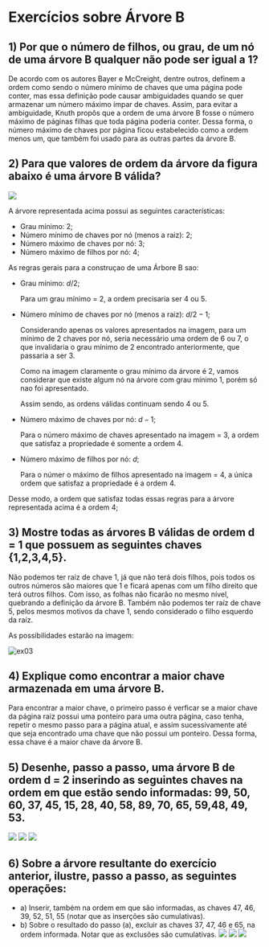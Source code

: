 # **Exercícios sobre Árvore B**
## **1) Por que o número de filhos, ou grau, de um nó de uma árvore B qualquer não pode ser igual a 1?** 
De acordo com os autores Bayer e McCreight, dentre outros, definem a ordem como sendo o número mínimo de chaves que uma página pode conter, mas essa definição pode causar ambiguidades quando se quer armazenar um número máximo ímpar de chaves. Assim, para evitar a ambiguidade, Knuth propôs que a ordem de uma árvore B fosse o número máximo de páginas filhas que toda página poderia conter. Dessa forma, o número máximo de chaves por página ficou estabelecido como a ordem menos um, que também foi usado para as outras partes da árvore B.
## **2) Para que valores de ordem da árvore da figura abaixo é uma árvore B válida?**
![](Imagem_Questao_2.png)

A árvore representada acima possui as seguintes características:
- Grau mínimo: $2$;
- Número mínimo de chaves por nó (menos a raiz): $2$;
- Número máximo de chaves por nó: $3$;
- Número máximo de filhos por nó: $4$;

As regras gerais para a construçao de uma Árbore B sao:
- Grau mínimo: $d/2$;
    
    Para um grau mínimo = $2$, a ordem precisaria ser $4$ ou $5$.

- Número mínimo de chaves por nó (menos a raiz): $d/2 - 1$;

    Considerando apenas os valores apresentados na imagem, para um mínimo de $2$ chaves por nó, seria necessário uma ordem de $6$ ou $7$, o que invalidaria o grau mínimo de $2$ encontrado anteriormente, que passaria a ser $3$. 
    
    Como na imagem claramente o grau mínimo da árvore é $2$, vamos considerar que existe algum nó na árvore com grau mínimo $1$, porém só nao foi apresentado.

    Assim sendo, as ordens válidas continuam sendo $4$ ou $5$.
    
- Número máximo de chaves por nó: $d - 1$;

    Para o número máximo de chaves apresentado na imagem = $3$, a ordem que satisfaz a propriedade é somente a ordem $4$.

- Número máximo de filhos por nó: $d$;

    Para o númer o máximo de filhos apresentado na imagem = $4$, a única ordem que satisfaz a propriedade é a ordem $4$.

Desse modo, a ordem que satisfaz todas essas regras para a árvore representada acima é a ordem $4$;

## **3) Mostre todas as árvores B válidas de ordem d = 1 que possuem as seguintes chaves {1,2,3,4,5}.**

Não podemos ter raíz de chave 1, já que não terá dois filhos, pois todos os outros números são maiores que 1 e ficará apenas com um filho direito que terá outros filhos. Com isso, as folhas não ficarão no mesmo nível, quebrando a definição da árvore B. Também não podemos ter raíz de chave 5, pelos mesmos motivos da chave 1, sendo considerado o filho esquerdo da raíz.

As possibilidades estarão na imagem:

![ex03](https://user-images.githubusercontent.com/115050272/203624355-aad2e35b-2967-4231-854e-2b016b7fe133.jpeg)

## **4) Explique como encontrar a maior chave armazenada em uma árvore B.**
Para encontrar a maior chave, o primeiro passo é verficar se a maior chave da página raiz possui uma ponteiro para uma outra página, caso tenha, repetir o mesmo passo para a página atual, e assim sucessivamente até que seja encontrado uma chave que não possui um ponteiro. Dessa forma, essa chave é a maior chave da árvore B.

## **5) Desenhe, passo a passo, uma árvore B de ordem d = 2 inserindo as seguintes chaves na ordem em que estão sendo informadas: 99, 50, 60, 37, 45, 15, 28, 40, 58, 89, 70, 65, 59,48, 49, 53.** 
![](questao5/1.jpeg)
![](questao5/2.jpeg)
![](questao5/3.jpeg)

## **6) Sobre a árvore resultante do exercício anterior, ilustre, passo a passo, as seguintes operações:**
* a) Inserir, também na ordem em que são informadas, as chaves 47, 46, 39, 52, 51, 55 (notar que as inserções são cumulativas).
* b) Sobre o resultado do passo (a), excluir as chaves 37, 47, 46 e 65, na ordem informada. Notar que as exclusões são cumulativas.
![](questao6/1.jpeg)
![](questao6/2.jpeg)
![](questao6/3.jpeg)
